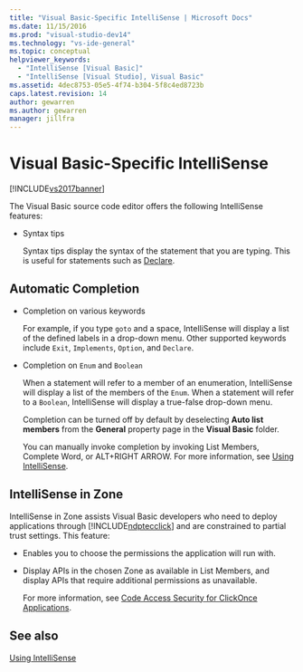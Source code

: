 ```yaml
---
title: "Visual Basic-Specific IntelliSense | Microsoft Docs"
ms.date: 11/15/2016
ms.prod: "visual-studio-dev14"
ms.technology: "vs-ide-general"
ms.topic: conceptual
helpviewer_keywords: 
  - "IntelliSense [Visual Basic]"
  - "IntelliSense [Visual Studio], Visual Basic"
ms.assetid: 4dec8753-05e5-4f74-b304-5f8c4ed8723b
caps.latest.revision: 14
author: gewarren
ms.author: gewarren
manager: jillfra
---
```

# Visual Basic-Specific IntelliSense
[!INCLUDE[vs2017banner](../includes/vs2017banner.md)]

The Visual Basic source code editor offers the following IntelliSense features:  
  
- Syntax tips  
  
     Syntax tips display the syntax of the statement that you are typing. This is useful for statements such as [Declare](https://msdn.microsoft.com/library/d3f21fb0-b804-4c99-97ed-583b23894cf1).  
  
## Automatic Completion  
  
- Completion on various keywords  
  
   For example, if you type `goto` and a space, IntelliSense will display a list of the defined labels in a drop-down menu. Other supported keywords include `Exit`, `Implements`, `Option`, and `Declare`.  
  
- Completion on `Enum` and `Boolean`  
  
   When a statement will refer to a member of an enumeration, IntelliSense will display a list of the members of the `Enum`. When a statement will refer to a `Boolean`, IntelliSense will display a true-false drop-down menu.  
  
  Completion can be turned off by default by deselecting **Auto list members** from the **General** property page in the **Visual Basic** folder.  
  
  You can manually invoke completion by invoking List Members, Complete Word, or ALT+RIGHT ARROW. For more information, see [Using IntelliSense](../ide/using-intellisense.md).  
  
## IntelliSense in Zone  
 IntelliSense in Zone assists Visual Basic developers who need to deploy applications through [!INCLUDE[ndptecclick](../includes/ndptecclick-md.md)] and are constrained to partial trust settings. This feature:  
  
- Enables you to choose the permissions the application will run with.  
  
- Display APIs in the chosen Zone as available in List Members, and display APIs that require additional permissions as unavailable.  
  
  For more information, see [Code Access Security for ClickOnce Applications](../deployment/code-access-security-for-clickonce-applications.md).  
  
## See also  
 [Using IntelliSense](../ide/using-intellisense.md)
